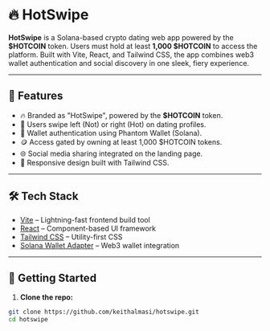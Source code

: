 # 🔥 HotSwipe

**HotSwipe** is a Solana-based crypto dating web app powered by the **$HOTCOIN** token. Users must hold at least **1,000 $HOTCOIN** to access the platform. Built with Vite, React, and Tailwind CSS, the app combines web3 wallet authentication and social discovery in one sleek, fiery experience.

---

## 🚀 Features

- 🔥 Branded as "HotSwipe", powered by the **$HOTCOIN** token.
- 💖 Users swipe left (Not) or right (Hot) on dating profiles.
- 🔐 Wallet authentication using Phantom Wallet (Solana).
- 🪙 Access gated by owning at least 1,000 $HOTCOIN tokens.
- 🌐 Social media sharing integrated on the landing page.
- 📱 Responsive design built with Tailwind CSS.

---

## 🛠️ Tech Stack

- [Vite](https://vitejs.dev/) – Lightning-fast frontend build tool
- [React](https://reactjs.org/) – Component-based UI framework
- [Tailwind CSS](https://tailwindcss.com/) – Utility-first CSS
- [Solana Wallet Adapter](https://github.com/solana-labs/wallet-adapter) – Web3 wallet integration

---

## 🔧 Getting Started

1. **Clone the repo:**

```bash
git clone https://github.com/keithalmasi/hotswipe.git
cd hotswipe

